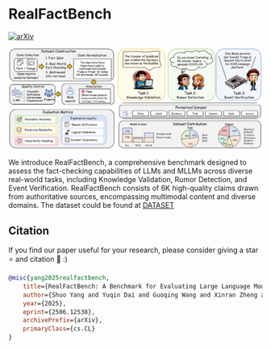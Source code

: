 # RealFactBench

[![arXiv](https://img.shields.io/badge/arXiv-2406.11288-red)](https://arxiv.org/abs/2406.11288)

<p align="center"> 
<img src="figs/overview.png"/>
</p>

We introduce RealFactBench, a comprehensive benchmark designed to assess the fact-checking capabilities of LLMs and MLLMs across diverse real-world tasks, including
Knowledge Validation, Rumor Detection, and Event Verification. RealFactBench consists of 6K high-quality claims drawn from authoritative sources, encompassing multimodal content and diverse domains. The dataset could be found at [DATASET](https://huggingface.co/datasets/kalends/RealFactBench)

## Citation
If you find our paper useful for your research, please consider giving a star :star: and citation :pencil: :)

```BibTeX
@misc{yang2025realfactbench,
    title={RealFactBench: A Benchmark for Evaluating Large Language Models in Real-World Fact-Checking},
    author={Shuo Yang and Yuqin Dai and Guoqing Wang and Xinran Zheng and Jinfeng Xu and Jinze Li and Zhenzhe Ying and Weiqiang Wang and Edith C. H. Ngai},
    year={2025},
    eprint={2506.12538},
    archivePrefix={arXiv},
    primaryClass={cs.CL}
}
```
